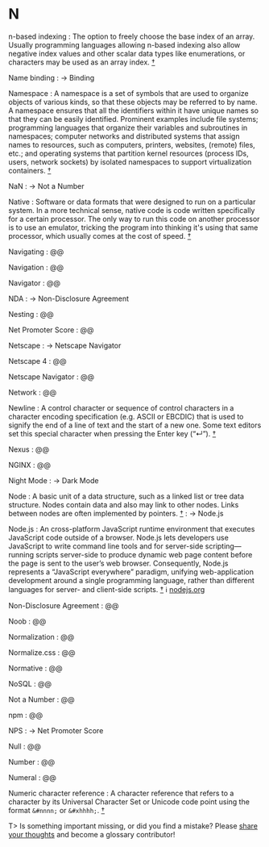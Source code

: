 # N

n-based indexing
: The option to freely choose the base index of an array. Usually programming languages allowing n-based indexing also allow negative index values and other scalar data types like enumerations, or characters may be used as an array index.&nbsp;[†](#w-array)

Name binding
: → Binding

Namespace
: A namespace is a set of symbols that are used to organize objects of various kinds, so that these objects may be referred to by name. A namespace ensures that all the identifiers within it have unique names so that they can be easily identified. Prominent examples include file systems; programming languages that organize their variables and subroutines in namespaces; computer networks and distributed systems that assign names to resources, such as computers, printers, websites, (remote) files, etc.; and operating systems that partition kernel resources (process IDs, users, network sockets) by isolated namespaces to support virtualization containers.&nbsp;[†](#w-namespace)

NaN
: → Not a Number

Native
: Software or data formats that were designed to run on a particular system. In a more technical sense, native code is code written specifically for a certain processor. The only way to run this code on another processor is to use an emulator, tricking the program into thinking it's using that same processor, which usually comes at the cost of speed.&nbsp;[†](#w-native)

Navigating
: @@

Navigation
: @@

Navigator
: @@

NDA
: → Non-Disclosure Agreement

Nesting
: @@

Net Promoter Score
: @@

Netscape
: → Netscape Navigator

Netscape 4
: @@

Netscape Navigator
: @@

Network
: @@

Newline
: A control character or sequence of control characters in a character encoding specification (e.g. ASCII or EBCDIC) that is used to signify the end of a line of text and the start of a new one. Some text editors set this special character when pressing the Enter key (“↵”).&nbsp;[†](#w-newline)

Nexus
: @@

NGINX
: @@

Night Mode
: → Dark Mode

Node
: A basic unit of a data structure, such as a linked list or tree data structure. Nodes contain data and also may link to other nodes. Links between nodes are often implemented by pointers.&nbsp;[†](#w-node)
: → Node.js

Node.js
: An cross-platform JavaScript runtime environment that executes JavaScript code outside of a browser. Node.js lets developers use JavaScript to write command line tools and for server-side scripting—running scripts server-side to produce dynamic web page content before the page is sent to the user’s web browser. Consequently, Node.js represents a “JavaScript everywhere” paradigm, unifying web-application development around a single programming language, rather than different languages for server- and client-side scripts.&nbsp;[†](#w-nodejs) ℹ︎&nbsp;[nodejs.org](https://nodejs.org/)

Non-Disclosure Agreement
: @@

Noob
: @@

Normalization
: @@

Normalize.css
: @@

Normative
: @@

NoSQL
: @@

Not a Number
: @@

npm
: @@

NPS
: → Net Promoter Score

Null
: @@

Number
: @@

Numeral
: @@

Numeric character reference
: A character reference that refers to a character by its Universal Character Set or Unicode code point using the format `&#nnnn;` or `&#xhhhh;`.&nbsp;[†](#w-character-reference)

T> Is something important missing, or did you find a mistake? Please [share your thoughts](https://github.com/j9t/web-development-glossary/blob/master/manuscript/n.md) and become a glossary&nbsp;contributor!